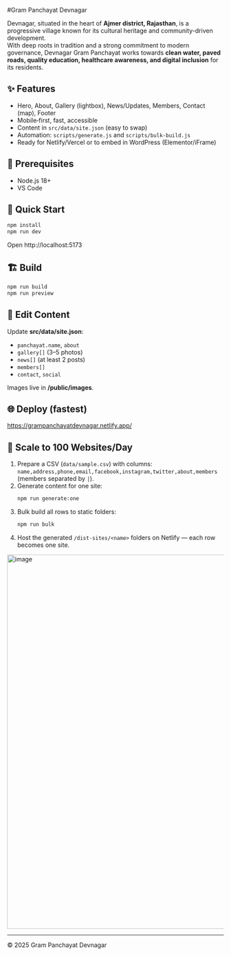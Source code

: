 #Gram Panchayat Devnagar

Devnagar, situated in the heart of **Ajmer district, Rajasthan**, is a progressive village known for its cultural heritage and community-driven development.  
With deep roots in tradition and a strong commitment to modern governance, Devnagar Gram Panchayat works towards **clean water, paved roads, quality education, healthcare awareness, and digital inclusion** for its residents.  
## ✨ Features
- Hero, About, Gallery (lightbox), News/Updates, Members, Contact (map), Footer
- Mobile‑first, fast, accessible
- Content in `src/data/site.json` (easy to swap)
- Automation: `scripts/generate.js` and `scripts/bulk-build.js`
- Ready for Netlify/Vercel or to embed in WordPress (Elementor/iFrame)

## 🧰 Prerequisites
- Node.js 18+
- VS Code

## 🚀 Quick Start
```bash
npm install
npm run dev
```
Open http://localhost:5173

## 🏗️ Build
```bash
npm run build
npm run preview
```

## 📝 Edit Content
Update **src/data/site.json**:
- `panchayat.name`, `about`
- `gallery[]` (3–5 photos)
- `news[]` (at least 2 posts)
- `members[]`
- `contact`, `social`

Images live in **/public/images**.

## 🌐 Deploy (fastest)
https://grampanchayatdevnagar.netlify.app/



## 🤖 Scale to 100 Websites/Day
1. Prepare a CSV (`data/sample.csv`) with columns: `name,address,phone,email,facebook,instagram,twitter,about,members` (members separated by `|`).
2. Generate content for one site:
   ```bash
   npm run generate:one
   ```
3. Bulk build all rows to static folders:
   ```bash
   npm run bulk
   ```
4. Host the generated `/dist-sites/<name>` folders on Netlify — each row becomes one site.

<img width="1160" height="868" alt="image" src="https://github.com/user-attachments/assets/f3a1f7f6-6660-4500-95d6-b6cc1a019a50" />

---

© 2025 Gram Panchayat Devnagar 
